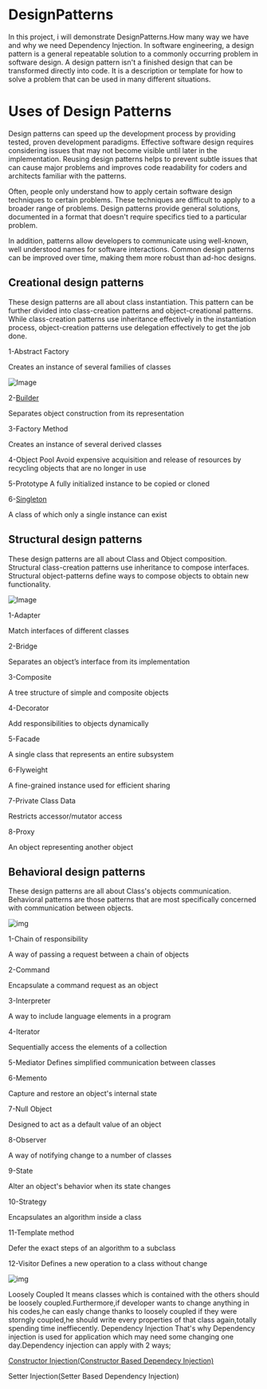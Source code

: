 # DesignPatterns
In this project, i will demonstrate DesignPatterns.How many way we have and why we need Dependency Injection.
In software engineering, a design pattern is a general repeatable solution to a commonly occurring problem in software design. A design pattern isn't a finished design that can be transformed directly into code. It is a description or template for how to solve a problem that can be used in many different situations.


# Uses of Design Patterns

Design patterns can speed up the development process by providing tested, proven development paradigms. Effective software design requires considering issues that may not become visible until later in the implementation. Reusing design patterns helps to prevent subtle issues that can cause major problems and improves code readability for coders and architects familiar with the patterns.

Often, people only understand how to apply certain software design techniques to certain problems. These techniques are difficult to apply to a broader range of problems. Design patterns provide general solutions, documented in a format that doesn't require specifics tied to a particular problem.

In addition, patterns allow developers to communicate using well-known, well understood names for software interactions. Common design patterns can be improved over time, making them more robust than ad-hoc designs.

## Creational design patterns
These design patterns are all about class instantiation. This pattern can be further divided into class-creation patterns and object-creational patterns. While class-creation patterns use inheritance effectively in the instantiation process, object-creation patterns use delegation effectively to get the job done.

1-Abstract Factory

Creates an instance of several families of classes


![Image](https://gblobscdn.gitbook.com/assets%2F-MOvkEq9XcvZ_Ts2jyIl%2F-MP42KF8pbP8fIkpl3XV%2F-MP42rw2jcmIcJDuSL2X%2FAbstract_Factory-preview.png?alt=media&token=752b3152-419e-4bfc-b021-12acc78d5cbb)

2-[Builder](https://github.com/Hasanaltan-cpu/DesignPatterns/tree/master/BuilderPattern)

Separates object construction from its representation

3-Factory Method

Creates an instance of several derived classes

4-Object Pool
Avoid expensive acquisition and release of resources by recycling objects that are no longer in use

5-Prototype
A fully initialized instance to be copied or cloned

6-[Singleton](https://github.com/Hasanaltan-cpu/DesignPatterns/tree/master/SingletonPattern)

A class of which only a single instance can exist


## Structural design patterns
These design patterns are all about Class and Object composition. Structural class-creation patterns use inheritance to compose interfaces. Structural object-patterns define ways to compose objects to obtain new functionality.

![Image](https://gblobscdn.gitbook.com/assets%2F-MOvkEq9XcvZ_Ts2jyIl%2F-MP42KF8pbP8fIkpl3XV%2F-MP42rw8Xy3den1HbRnt%2Fsctrcal1.png?alt=media&token=b56a25ec-d0cf-4435-8b3c-86981269c354)

1-Adapter

Match interfaces of different classes

2-Bridge

Separates an object’s interface from its implementation

3-Composite

A tree structure of simple and composite objects

4-Decorator

Add responsibilities to objects dynamically

5-Facade

A single class that represents an entire subsystem

6-Flyweight

A fine-grained instance used for efficient sharing

7-Private Class Data

Restricts accessor/mutator access

8-Proxy

An object representing another object

## Behavioral design patterns

These design patterns are all about Class's objects communication. Behavioral patterns are those patterns that are most specifically concerned with communication between objects.

![img](https://gblobscdn.gitbook.com/assets%2F-MOvkEq9XcvZ_Ts2jyIl%2F-MP42KF8pbP8fIkpl3XV%2F-MP42rw7p_weCYpZV96j%2Fbehaviour1.png?alt=media&token=5720034f-4e69-406b-a484-72833720d9df)



1-Chain of responsibility

A way of passing a request between a chain of objects

2-Command

Encapsulate a command request as an object

3-Interpreter

A way to include language elements in a program

4-Iterator

Sequentially access the elements of a collection

5-Mediator
Defines simplified communication between classes

6-Memento

Capture and restore an object's internal state

7-Null Object

Designed to act as a default value of an object

8-Observer

A way of notifying change to a number of classes

9-State

Alter an object's behavior when its state changes

10-Strategy

Encapsulates an algorithm inside a class

11-Template method

Defer the exact steps of an algorithm to a subclass

12-Visitor
Defines a new operation to a class without change

![img](https://gblobscdn.gitbook.com/assets%2F-MOvkEq9XcvZ_Ts2jyIl%2F-MP42KF8pbP8fIkpl3XV%2F-MP42rw9Tr-DpXnKVTw2%2Fbehaviour2.png?alt=media&token=6bba112d-e382-4142-b90f-769cf83c3490)

Loosely Coupled
It means classes which is contained with the others should be loosely coupled.Furthermore,if developer wants to change anything in his codes,he can easly change thanks to loosely coupled if they were storngly coupled,he should write every properties of that class again,totally spending time ineffiecently.
Dependency Injection
That's why Dependency injection is used for application which may need some changing one day.Dependency injection can apply with 2 ways;

[Constructor Injection(Constructor Based Dependecy Injection)](https://github.com/Hasanaltan-cpu/DesignPatterns/tree/master/DesignPatterns/Entities/Concrete)

Setter Injection(Setter Based Dependency Injection)
